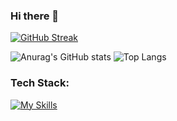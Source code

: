 ### Hi there 👋

[![GitHub Streak](https://streak-stats.demolab.com?user=alihan0&theme=dark&hide_border=true&date_format=j%20M%5B%20Y%5D)](https://git.io/streak-stats)

![Anurag's GitHub stats](https://github-readme-stats.vercel.app/api?username=alihan0&show_icons=true&theme=transparent&hide=contribs,stars)
![Top Langs](https://github-readme-stats.vercel.app/api/top-langs/?username=alihan0&hide_progress=true)


### Tech Stack:

[![My Skills](https://skillicons.dev/icons?i=js,html,css,wasm)](https://skillicons.dev)


<!--
**alihan0/alihan0** is a ✨ _special_ ✨ repository because its `README.md` (this file) appears on your GitHub profile.

Here are some ideas to get you started:

- 🔭 I’m currently working on ...
- 🌱 I’m currently learning ...
- 👯 I’m looking to collaborate on ...
- 🤔 I’m looking for help with ...
- 💬 Ask me about ...
- 📫 How to reach me: ...
- 😄 Pronouns: ...
- ⚡ Fun fact: ...
-->
